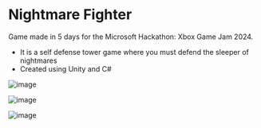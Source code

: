 # Nightmare Fighter

Game made in 5 days for the Microsoft Hackathon: Xbox Game Jam 2024.
- It is a self defense tower game where you must defend the sleeper of nightmares
- Created using Unity and C#

![image](https://github.com/user-attachments/assets/51d6211e-0a53-4fb8-a8c3-87fb2d7be0b9)

![image](https://github.com/user-attachments/assets/455cd246-5f31-44f9-b89a-44a5916fae5b)

![image](https://github.com/user-attachments/assets/1a75c7ac-d20c-4267-8cf1-c332cb57462f)

